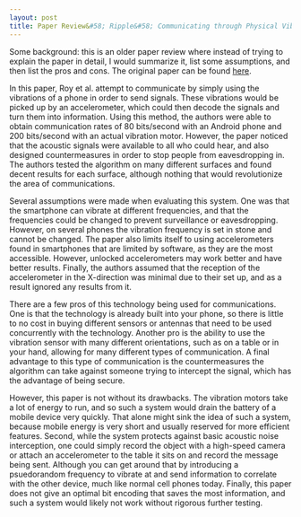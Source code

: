 ```yaml
---
layout: post
title: Paper Review&#58; Ripple&#58; Communicating through Physical Vibration
---
```


Some background: this is an older paper review where instead of trying to explain the paper in detail, I would summarize it, list some assumptions, and then list the pros and cons. The original paper can be found [here](http://synrg.csl.illinois.edu/papers/ripple_nsdi15_nirupam.pdf).

In this paper, Roy et al. attempt to communicate by simply using the vibrations of a phone in order to send signals. These vibrations would be picked up by an accelerometer, which could then decode the signals and turn them into information. Using this method, the authors were able to obtain communication rates of 80 bits/second with an Android phone and 200 bits/second with an actual vibration motor. However, the paper noticed that the acoustic signals were available to all who could hear, and also designed countermeasures in order to stop people from eavesdropping in. The authors tested the algorithm on many different surfaces and found decent results for each surface, although nothing that would revolutionize the area of communications.

Several assumptions were made when evaluating this system. One was that the smartphone can vibrate at different frequencies, and that the frequencies could be changed to prevent surveillance or eavesdropping. However, on several phones the vibration frequency is set in stone and cannot be changed. The paper also limits itself to using accelerometers found in smartphones that are limited by software, as they are the most accessible. However, unlocked accelerometers may work better and have better results. Finally, the authors assumed that the reception of the accelerometer in the X-direction was minimal due to their set up, and as a result ignored any results from it.

There are a few pros of this technology being used for communications. One is that the technology is already built into your phone, so there is little to no cost in buying different sensors or antennas that need to be used concurrently with the technology. Another pro is the ability to use the vibration sensor with many different orientations, such as on a table or in your hand, allowing for many different types of communication. A final advantage to this type of communication is the countermeasures the algorithm can take against someone trying to intercept the signal, which has the advantage of being secure.

However, this paper is not without its drawbacks. The vibration motors take a lot of energy to run, and so such a system would drain the battery of a mobile device very quickly. That alone might sink the idea of such a system, because mobile energy is very short and usually reserved for more efficient features. Second, while the system protects against basic acoustic noise interception, one could simply record the object with a high-speed camera or attach an accelerometer to the table it sits on and record the message being sent. Although you can get around that by introducing a psuedorandom frequency to vibrate at and send information to correlate with the other device, much like normal cell phones today. Finally, this paper does not give an optimal bit encoding that saves the most information, and such a system would likely not work without rigorous further testing.

